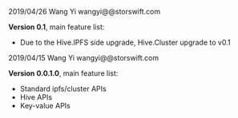 2019/04/26 Wang Yi wangyi@@storswift.com

**Version 0.1**, main feature list:

- Due to the Hive.IPFS side upgrade, Hive.Cluster upgrade to v0.1

2019/04/15 Wang Yi wangyi@@storswift.com

**Version 0.0.1.0**, main feature list:

- Standard ipfs/cluster APIs
- Hive APIs
- Key-value APIs
